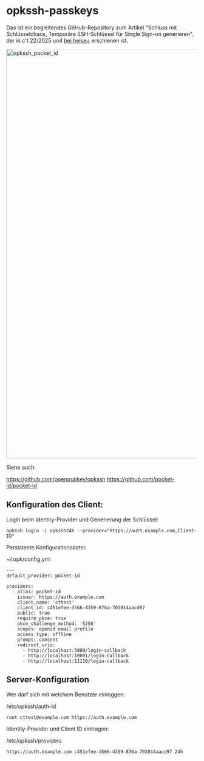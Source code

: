 # opkssh-passkeys 

Das ist ein begleitendes GitHub-Repository zum Artikel "Schluss mit Schlüsselchaos, Temporäre SSH-Schlüssel für Single Sign-on generieren", der in c't 22/2025 und [bei heise+](https://heise.de/-10639864) erschienen ist.

<img width="1220" height="1075" alt="opkssh_pocket_id" src="https://github.com/user-attachments/assets/ab1a5625-ce4e-4c3d-b263-78ab148785f4" />

Siehe auch:

https://github.com/openpubkey/opkssh
https://github.com/pocket-id/pocket-id

## Konfiguration des Client:

Login beim Identity-Provider und Generierung der Schlüssel:

```
opkssh login -i opkssh24h --provider="https://auth.example.com,Client-ID"
```

Persistente Konfigurationsdatei:

~/.opk/config.yml

```
---
default_provider: pocket-id

providers:
  - alias: pocket-id
    issuer: https://auth.example.com
    client_name: 'cttest'
    client_id: c451efee-d566-4359-876a-703014aacd97
    public: true
    require_pkce: true
    pkce_challenge_method: 'S256'
    scopes: openid email profile
    access_type: offline
    prompt: consent
    redirect_uris:
      - http://localhost:3000/login-callback
      - http://localhost:10001/login-callback
      - http://localhost:11110/login-callback
```

## Server-Konfiguration

Wer darf sich mit welchem Benutzer einloggen:

/etc/opkssh/auth-id
```
root cttest@example.com https://auth.example.com
```

Identity-Provider und Client ID eintragen:

/etc/opkssh/providers
```
https://auth.example.com c451efee-d566-4359-876a-703014aacd97 24h
```

